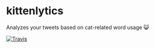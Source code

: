# kittenlytics
Analyzes your tweets based on cat-related word usage 😺

[![Travis](http://img.shields.io/travis/emily-plummer/kittenlytics.svg?style=flat)](https://travis-ci.org/emily-plummer/kittenlytics)
